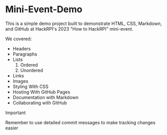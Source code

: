 # Mini-Event-Demo 

This is a simple demo project built to demonstrate HTML, CSS, Markdown, and GitHub at HackRPI's 2023 "How to HackRPI" mini-event.

We covered:

- Headers
- Paragraphs
- Lists
	1. Ordered
	1. Unordered
- Links
- Images
- Styling With CSS
- Hosting With GitHub Pages
- Documentation with Markdown
- Collaborating with GitHub

> [!IMPORTANT]
> Remember to use detailed commit messages to make tracking changes easier